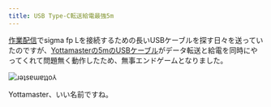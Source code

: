 ```yaml
---
title: USB Type-C転送給電最強5m
---
```

[作業配信](https://www.youtube.com/c/r7kamura)でsigma fp Lを接続するための長いUSBケーブルを探す日々を送っていたのですが、[Yottamasterの5mのUSBケーブル](https://www.amazon.co.jp/dp/B09Y1BY75P)がデータ転送と給電を同時にやってくれて問題無く動作したため、無事エンドゲームとなりました。

![](https://lh3.googleusercontent.com/docs/AG8NV2YNKoLuPi7K5nAPpT3Aiif1bgMuYlMp5TmbjArPi8ON_hMuGjdcp3rHFB0jmmQPLP3hup4ALhfoooNs41alFpdiCt26QFsyA1PRyFRIceyq9pMAfEZ1o0GB72EGkIw-JN7doI3vdR80fWjOUy-U3V8zOqFBz-p0z8ZJ2s6VPKHvsIZXcHk5OMBZEGOl1IlBZQ8vbqGBZ-UaHTl_KpkepzaVTI-vQrPXjgPfKwflaD9ZUeb0wrJiKCmgUXD17BbkObMk0i5t-T0ZlteZrnaTONkFn7RGbdvzLBzJO0dZRDfAEewZmpa-mKvKHNcHme844cm7TOkJ0C50x7_eNVXQHH6gdR-LrNMo1VQJ5ywB6vCklajnCg025Nf68WhOqV7amWqOTtIB6lrHdWLS2Jmnl9uelxt_5TKOxXJRcF1-w8y4vCXMZngiZslctoBKei_dyEJuNh4PoKvgevpTcGSK9XAfsX7wNlII6Q7dmSVXJ5ekxZXZyH3NkqtSzNSu0WZXSFcWPv-HrfkPQXD8St1CL7y8BXSmcW_u803aabFIWAAjpgiSY_fl9ofCtxDwFCasvf0XOL-sVIMJQUlXRaehhx_ED5q3WIz3qwAYVnfrmFr04lm3b5ptp4ooV24ZeAAy_Z4Xh641ZmhgnvwejsQ0HEXH6GHDUs1Bl_2QZGebat1kagCyp_V7llRdZfLQmL4R3cU7DJloDpI54FvEBu7_heRRy-mC0gqJlUiyyMyBRHKvQOFQOCXktO8zl-6ad1xYKXTdMjxIQGwP7M3XC5wprDeY8ikFqDS3MrWCI7s7EJ1idftFUBy11Ao6cihSea8qE6lj1fC06sAF8WFyJErD-kJUQHgjjJpRuHiuU_z2bWiwDQa8GcZy40kyr35iCCSzfuoj72tazYUSnpIdqY01VieDZ6dKZ6p7zrOgRLPUQvzuuErbpvgN3uLsSmCIFLVt8L_3vKQiOUGmQR8a4tJa27-C22Tpam14zMSxV1SBAZiN3_pAjXkS6WqpiSE7HvHKMi9wCSu2aS_FJ2OuOszAH5QwO8M1xcdD_bXxFDyZ56WWakff8wWyZSSmybZZ07vMjd0eksDWS5_eAzKQxcGWS8LmUl0DmWlFi6f0wkEOCN6fuicw5CBjF806Klpg8upkzXM0VJ6DXeUm-abFw6yXMpxz_zwShUyWdcE3CZ8HGQvfy2QV3QLyz52adwITUY-T3PhBtmIp6ihWO9cono896TQaKhUl3XVRYmZgj9qXezQTUpk9Mg "ɹǝʇsɐɯɐʇʇo⅄")

Yottamaster、いい名前ですね。
